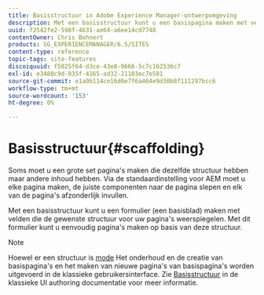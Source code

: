```yaml
---
title: Basisstructuur in Adobe Experience Manager-ontwerpomgeving
description: Met een basisstructuur kunt u een basispagina maken met velden die de gewenste structuur voor uw pagina's weerspiegelen en vervolgens dit formulier gebruiken om pagina's te maken op basis van deze structuur.
uuid: f2542fe2-598f-4631-ae64-a6ee14cd7748
contentOwner: Chris Bohnert
products: SG_EXPERIENCEMANAGER/6.5/SITES
content-type: reference
topic-tags: site-features
discoiquuid: f5025f64-d3ce-43e8-9666-5c7c162536c7
exl-id: e3488c9d-035f-4165-ad32-21103ec7e581
source-git-commit: e1a0b114ce16d0e7f6a464e9d30b8f111297bcc6
workflow-type: tm+mt
source-wordcount: '153'
ht-degree: 0%

---
```


# Basisstructuur{#scaffolding}

Soms moet u een grote set pagina&#39;s maken die dezelfde structuur hebben maar andere inhoud hebben. Via de standaardinstelling voor AEM moet u elke pagina maken, de juiste componenten naar de pagina slepen en elk van de pagina&#39;s afzonderlijk invullen.

Met een basisstructuur kunt u een formulier (een basisblad) maken met velden die de gewenste structuur voor uw pagina&#39;s weerspiegelen. Met dit formulier kunt u eenvoudig pagina&#39;s maken op basis van deze structuur.

>[!NOTE]
>
>Hoewel er een structuur is [mode](/help/sites-authoring/author-environment-tools.md#page-modes) Het onderhoud en de creatie van basispagina&#39;s en het maken van nieuwe pagina&#39;s van basispagina&#39;s worden uitgevoerd in de klassieke gebruikersinterface. Zie [Basisstructuur](/help/sites-classic-ui-authoring/classic-feature-scaffolding.md) in de klassieke UI authoring documentatie voor meer informatie.
